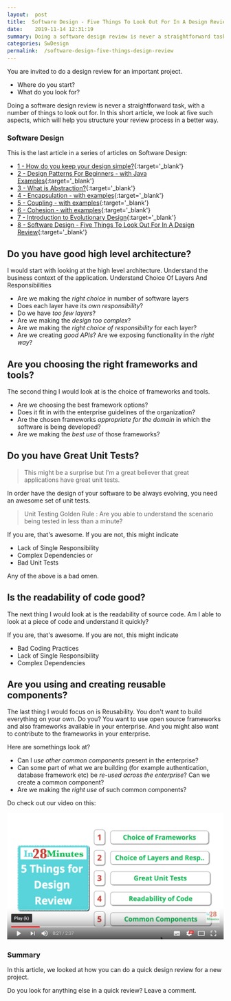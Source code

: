 ```yaml
---
layout:  post
title:  Software Design - Five Things To Look Out For In A Design Review
date:    2019-11-14 12:31:19
summary: Doing a software design review is never a straightforward task, with a number of things to look out for. In this short article, we look at five such aspects, which will help you structure your review process in a better way.
categories: SwDesign
permalink:  /software-design-five-things-design-review
---
```


You are invited to do a design review for an important project.  
- Where do you start? 
- What do you look for?

Doing a software design review is never a straightforward task, with a number of things to look out for. In this short article, we look at five such aspects, which will help you structure your review process in a better way.

### Software Design

This is the last article in a series of articles on Software Design:

- [1 - How do you keep your design simple?](/software-design-keep-your-design-simple){:target='_blank'}
- [2 - Design Patterns For Beginners - with Java Examples](/design-patterns-for-beginners-with-java-examples){:target='_blank'}
- [3 - What is Abstraction?](/software-design-what-is-abstraction){:target='_blank'}
- [4 - Encapsulation - with examples](/software-design-encapsulation-with-examples){:target='_blank'}
- [5 - Coupling - with examples](/software-design-coupling-with-examples){:target='_blank'}
- [6 - Cohesion - with examples](/software-design-cohesion-with-examples){:target='_blank'}
- [7 - Introduction to Evolutionary Design](/software-design-introduction-to-evolutionary-design){:target='_blank'}
- [8 - Software Design - Five Things To Look Out For In A Design Review](/software-design-five-things-design-review){:target='_blank'}

 
## Do you have good high level architecture?

I would start with looking at the high level architecture. Understand the business context of the application. Understand Choice Of Layers And Responsibilities

* Are we making the *right choice* in number of software layers
* Does each layer have its *own responsibility*?
* Do we have *too few layers*?
* Are we making the *design too complex*?
* Are we making the *right choice of responsibility* for each layer?
* Are we creating *good APIs*? Are we exposing functionality in the *right way*?

## Are you choosing the right frameworks and tools?

The second thing I would look at is the choice of frameworks and tools. 
* Are we choosing the best framework options?
* Does it fit in with the enterprise guidelines of the organization?
* Are the chosen frameworks *appropriate for the domain* in which the software is being developed?
* Are we making the *best use* of those frameworks?

## Do you have Great Unit Tests?

> This might be a surprise but I'm a great believer that great applications have great unit tests. 

In order have the design of your software to be always evolving, you need an awesome set of unit tests. 

> Unit Testing Golden Rule : Are you able to understand the scenario being tested in less than a minute? 

If you are, that's awesome. If you are not, this might indicate
* Lack of Single Responsibility
* Complex Dependencies or 
* Bad Unit Tests 

Any of the above is a bad omen. 

## Is the readability of code good?

The next thing I would look at is the readability of source code. Am I able to look at a piece of code and understand it quickly?

If you are, that's awesome. If you are not, this might indicate
* Bad Coding Practices
* Lack of Single Responsibility
* Complex Dependencies

## Are you using and creating reusable components?

The last thing I would focus on is Reusability. You don't want to build everything on your own. Do you? You want to use open source frameworks and also frameworks available in your enterprise. And you might also want to contribute to the frameworks in your enterprise.

Here are somethings look at?
* Can I *use other common components* present in the enterprise?
* Can some part of what we are building (for example authentication, database framework etc) be *re-used across the enterprise*? Can we create a common component?
* Are we making the *right use* of such common components?

Do check out our video on this:

[![image info](/images/Capture-01-02.png)](https://www.youtube.com/watch?v=idgO7_Dvdm0)

### Summary

In this article, we looked at how you can do a quick design review for a new project.

Do you look for anything else in a quick review? Leave a comment.
